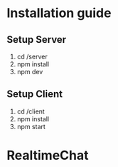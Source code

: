 # Installation guide

## Setup Server

1. cd  /server
2. npm install
3. npm dev

## Setup Client

1. cd  /client
2. npm install
3. npm start

# RealtimeChat